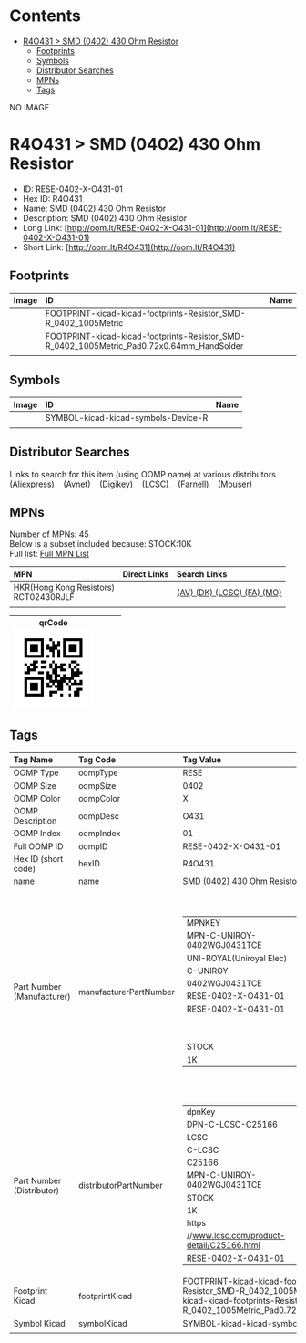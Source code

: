 



Contents
========

* [R4O431 > SMD (0402) 430 Ohm Resistor](#r4o431--smd-0402-430-ohm-resistor)
	* [Footprints](#footprints)
	* [Symbols](#symbols)
	* [Distributor Searches](#distributor-searches)
	* [MPNs](#mpns)
	* [Tags](#tags)
  
NO IMAGE  
# R4O431 > SMD (0402) 430 Ohm Resistor

- ID: RESE-0402-X-O431-01
- Hex ID: R4O431
- Name: SMD (0402) 430 Ohm Resistor
- Description: SMD (0402) 430 Ohm Resistor
- Long Link: [http://oom.lt/RESE-0402-X-O431-01](http://oom.lt/RESE-0402-X-O431-01)
- Short Link: [http://oom.lt/R4O431](http://oom.lt/R4O431)

## Footprints
  

|Image|ID|Name|
| :--- | :--- | :--- |
||FOOTPRINT-kicad-kicad-footprints-Resistor_SMD-R_0402_1005Metric||
||FOOTPRINT-kicad-kicad-footprints-Resistor_SMD-R_0402_1005Metric_Pad0.72x0.64mm_HandSolder||
||||

## Symbols
  

|Image|ID|Name|
| :--- | :--- | :--- |
|![]()|SYMBOL-kicad-kicad-symbols-Device-R||
||||

## Distributor Searches
  
Links to search for this item (using OOMP name) at various distributors  
[(Aliexpress) ](https://www.aliexpress.com/wholesale?SearchText=1117SMD+0402+430+Ohm+Resistor)&nbsp;&nbsp;&nbsp;[(Avnet) ](https://www.avnet.com/shop/us/search/SMD+0402+430+Ohm+Resistor)&nbsp;&nbsp;&nbsp;[(Digikey) ](https://www.digikey.co.uk/en/products/result?s=SMD+0402+430+Ohm+Resistor)&nbsp;&nbsp;&nbsp;[(LCSC) ](https://www.lcsc.com/search?q=SMD+0402+430+Ohm+Resistor)&nbsp;&nbsp;&nbsp;[(Farnell) ](https://uk.farnell.com/search?st=SMD+0402+430+Ohm+Resistor)&nbsp;&nbsp;&nbsp;[(Mouser) ](https://www.mouser.com/c/?q=SMD+0402+430+Ohm+Resistor)&nbsp;&nbsp;&nbsp;
## MPNs
  
Number of MPNs: 45<br>Below is a subset included because: STOCK:10K <br>Full list: [Full MPN List](MPNLIST.md)  

|MPN|Direct Links|Search Links|
| :--- | :--- | :--- |
|HKR(Hong Kong Resistors)<br>RCT02430RJLF||[(AV) ](https://www.avnet.com/shop/us/search/RCT02430RJLF)[(DK) ](https://www.digikey.co.uk/products/en?keywords=RCT02430RJLF)[(LCSC) ](https://www.lcsc.com/search?q=RCT02430RJLF)[(FA) ](https://uk.farnell.com/search?st=RCT02430RJLF)[(MO) ](https://www.mouser.com/c/?q=RCT02430RJLF)|
||||
  

|qrCode<br>[![](https://raw.githubusercontent.com/oomlout/oomlout_OOMP_parts_V2/main/RESE/0402/X/O431/01/qrCode_140.png)](https://github.com/oomlout/oomlout_OOMP_parts_V2/tree/main/RESE/0402/X/O431/01/qrCode.png)||||
| :---: | :---: | :---: | :---: |

## Tags
  

|Tag Name|Tag Code|Tag Value|
| :--- | :--- | :--- |
|OOMP Type|oompType|RESE|
|OOMP Size|oompSize|0402|
|OOMP Color|oompColor|X|
|OOMP Description|oompDesc|O431|
|OOMP Index|oompIndex|01|
|Full OOMP ID|oompID|RESE-0402-X-O431-01|
|Hex ID (short code)|hexID|R4O431|
|name|name|SMD (0402) 430 Ohm Resistor|
|Part Number (Manufacturer)|manufacturerPartNumber|<table><tr><td>MPNKEY</td></tr><tr><td> MPN-C-UNIROY-0402WGJ0431TCE</td><td> MANUFACTURER</td></tr><tr><td> UNI-ROYAL(Uniroyal Elec)</td><td> MANUCODE</td></tr><tr><td> C-UNIROY</td><td> MPN</td></tr><tr><td> 0402WGJ0431TCE</td><td> OOMPIDPARTIAL</td></tr><tr><td> RESE-0402-X-O431-01</td><td> OOMPID</td></tr><tr><td> RESE-0402-X-O431-01</td><td> LINK</td></tr><tr><td> </td><td> DESCRIPTION</td></tr><tr><td> </td><td> TAGS</td></tr><tr><td> STOCK</td></tr><tr><td>1K</td></tr></table></td><td> <table><tr><td>MPNKEY</td></tr><tr><td> MPN-C-UNIROY-0402WGF4300TCE</td><td> MANUFACTURER</td></tr><tr><td> UNI-ROYAL(Uniroyal Elec)</td><td> MANUCODE</td></tr><tr><td> C-UNIROY</td><td> MPN</td></tr><tr><td> 0402WGF4300TCE</td><td> OOMPIDPARTIAL</td></tr><tr><td> RESE-0402-X-O431-01</td><td> OOMPID</td></tr><tr><td> RESE-0402-X-O431-01</td><td> LINK</td></tr><tr><td> </td><td> DESCRIPTION</td></tr><tr><td> </td><td> TAGS</td></tr><tr><td> STOCK</td></tr><tr><td>1K</td></tr></table></td><td> <table><tr><td>MPNKEY</td></tr><tr><td> MPN-C-LIZELE-CR0402FF4300G</td><td> MANUFACTURER</td></tr><tr><td> LIZ Elec</td><td> MANUCODE</td></tr><tr><td> C-LIZELE</td><td> MPN</td></tr><tr><td> CR0402FF4300G</td><td> OOMPIDPARTIAL</td></tr><tr><td> RESE-0402-X-O431-01</td><td> OOMPID</td></tr><tr><td> RESE-0402-X-O431-01</td><td> LINK</td></tr><tr><td> </td><td> DESCRIPTION</td></tr><tr><td> </td><td> TAGS</td></tr><tr><td> STOCK</td></tr><tr><td>1K</td></tr></table></td><td> <table><tr><td>MPNKEY</td></tr><tr><td> MPN-C-LIZELE-CR0402JF0431G</td><td> MANUFACTURER</td></tr><tr><td> LIZ Elec</td><td> MANUCODE</td></tr><tr><td> C-LIZELE</td><td> MPN</td></tr><tr><td> CR0402JF0431G</td><td> OOMPIDPARTIAL</td></tr><tr><td> RESE-0402-X-O431-01</td><td> OOMPID</td></tr><tr><td> RESE-0402-X-O431-01</td><td> LINK</td></tr><tr><td> </td><td> DESCRIPTION</td></tr><tr><td> </td><td> TAGS</td></tr><tr><td> STOCK</td></tr><tr><td>1K</td></tr></table></td><td> <table><tr><td>MPNKEY</td></tr><tr><td> MPN-C-RALEC-RTT024300FTH</td><td> MANUFACTURER</td></tr><tr><td> RALEC</td><td> MANUCODE</td></tr><tr><td> C-RALEC</td><td> MPN</td></tr><tr><td> RTT024300FTH</td><td> OOMPIDPARTIAL</td></tr><tr><td> RESE-0402-X-O431-01</td><td> OOMPID</td></tr><tr><td> RESE-0402-X-O431-01</td><td> LINK</td></tr><tr><td> </td><td> DESCRIPTION</td></tr><tr><td> </td><td> TAGS</td></tr><tr><td> </td></tr></table></td><td> <table><tr><td>MPNKEY</td></tr><tr><td> MPN-C-RALEC-RTT02431JTH</td><td> MANUFACTURER</td></tr><tr><td> RALEC</td><td> MANUCODE</td></tr><tr><td> C-RALEC</td><td> MPN</td></tr><tr><td> RTT02431JTH</td><td> OOMPIDPARTIAL</td></tr><tr><td> RESE-0402-X-O431-01</td><td> OOMPID</td></tr><tr><td> RESE-0402-X-O431-01</td><td> LINK</td></tr><tr><td> </td><td> DESCRIPTION</td></tr><tr><td> </td><td> TAGS</td></tr><tr><td> </td></tr></table></td><td> <table><tr><td>MPNKEY</td></tr><tr><td> MPN-C-KOASPE-RK73B1ETTP431J</td><td> MANUFACTURER</td></tr><tr><td> KOA Speer Elec</td><td> MANUCODE</td></tr><tr><td> C-KOASPE</td><td> MPN</td></tr><tr><td> RK73B1ETTP431J</td><td> OOMPIDPARTIAL</td></tr><tr><td> RESE-0402-X-O431-01</td><td> OOMPID</td></tr><tr><td> RESE-0402-X-O431-01</td><td> LINK</td></tr><tr><td> </td><td> DESCRIPTION</td></tr><tr><td> </td><td> TAGS</td></tr><tr><td> </td></tr></table></td><td> <table><tr><td>MPNKEY</td></tr><tr><td> MPN-C-YAGEO-RC0402JR-07430RL</td><td> MANUFACTURER</td></tr><tr><td> YAGEO</td><td> MANUCODE</td></tr><tr><td> C-YAGEO</td><td> MPN</td></tr><tr><td> RC0402JR-07430RL</td><td> OOMPIDPARTIAL</td></tr><tr><td> RESE-0402-X-O431-01</td><td> OOMPID</td></tr><tr><td> RESE-0402-X-O431-01</td><td> LINK</td></tr><tr><td> </td><td> DESCRIPTION</td></tr><tr><td> </td><td> TAGS</td></tr><tr><td> </td></tr></table></td><td> <table><tr><td>MPNKEY</td></tr><tr><td> MPN-C-KOASPE-RK73H1ETTP4300F</td><td> MANUFACTURER</td></tr><tr><td> KOA Speer Elec</td><td> MANUCODE</td></tr><tr><td> C-KOASPE</td><td> MPN</td></tr><tr><td> RK73H1ETTP4300F</td><td> OOMPIDPARTIAL</td></tr><tr><td> RESE-0402-X-O431-01</td><td> OOMPID</td></tr><tr><td> RESE-0402-X-O431-01</td><td> LINK</td></tr><tr><td> </td><td> DESCRIPTION</td></tr><tr><td> </td><td> TAGS</td></tr><tr><td> </td></tr></table></td><td> <table><tr><td>MPNKEY</td></tr><tr><td> MPN-C-YAGEO-RC0402FR-07430RL</td><td> MANUFACTURER</td></tr><tr><td> YAGEO</td><td> MANUCODE</td></tr><tr><td> C-YAGEO</td><td> MPN</td></tr><tr><td> RC0402FR-07430RL</td><td> OOMPIDPARTIAL</td></tr><tr><td> RESE-0402-X-O431-01</td><td> OOMPID</td></tr><tr><td> RESE-0402-X-O431-01</td><td> LINK</td></tr><tr><td> </td><td> DESCRIPTION</td></tr><tr><td> </td><td> TAGS</td></tr><tr><td> </td></tr></table></td><td> <table><tr><td>MPNKEY</td></tr><tr><td> MPN-C-WALSIN-WR04X4300FTL</td><td> MANUFACTURER</td></tr><tr><td> Walsin Tech Corp</td><td> MANUCODE</td></tr><tr><td> C-WALSIN</td><td> MPN</td></tr><tr><td> WR04X4300FTL</td><td> OOMPIDPARTIAL</td></tr><tr><td> RESE-0402-X-O431-01</td><td> OOMPID</td></tr><tr><td> RESE-0402-X-O431-01</td><td> LINK</td></tr><tr><td> </td><td> DESCRIPTION</td></tr><tr><td> </td><td> TAGS</td></tr><tr><td> </td></tr></table></td><td> <table><tr><td>MPNKEY</td></tr><tr><td> MPN-C-WALSIN-WR04X431JTL</td><td> MANUFACTURER</td></tr><tr><td> Walsin Tech Corp</td><td> MANUCODE</td></tr><tr><td> C-WALSIN</td><td> MPN</td></tr><tr><td> WR04X431JTL</td><td> OOMPIDPARTIAL</td></tr><tr><td> RESE-0402-X-O431-01</td><td> OOMPID</td></tr><tr><td> RESE-0402-X-O431-01</td><td> LINK</td></tr><tr><td> </td><td> DESCRIPTION</td></tr><tr><td> </td><td> TAGS</td></tr><tr><td> STOCK</td></tr><tr><td>1K</td></tr></table></td><td> <table><tr><td>MPNKEY</td></tr><tr><td> MPN-C-HKRHON-RCT02430RJLF</td><td> MANUFACTURER</td></tr><tr><td> HKR(Hong Kong Resistors)</td><td> MANUCODE</td></tr><tr><td> C-HKRHON</td><td> MPN</td></tr><tr><td> RCT02430RJLF</td><td> OOMPIDPARTIAL</td></tr><tr><td> RESE-0402-X-O431-01</td><td> OOMPID</td></tr><tr><td> RESE-0402-X-O431-01</td><td> LINK</td></tr><tr><td> </td><td> DESCRIPTION</td></tr><tr><td> </td><td> TAGS</td></tr><tr><td> STOCK</td></tr><tr><td>10K</td></tr></table></td><td> <table><tr><td>MPNKEY</td></tr><tr><td> MPN-C-KOASPE-RN73H1ETTP4300B25</td><td> MANUFACTURER</td></tr><tr><td> KOA Speer Elec</td><td> MANUCODE</td></tr><tr><td> C-KOASPE</td><td> MPN</td></tr><tr><td> RN73H1ETTP4300B25</td><td> OOMPIDPARTIAL</td></tr><tr><td> RESE-0402-X-O431-01</td><td> OOMPID</td></tr><tr><td> RESE-0402-X-O431-01</td><td> LINK</td></tr><tr><td> </td><td> DESCRIPTION</td></tr><tr><td> </td><td> TAGS</td></tr><tr><td> </td></tr></table></td><td> <table><tr><td>MPNKEY</td></tr><tr><td> MPN-C-KOASPE-RN731ETTP4300B25</td><td> MANUFACTURER</td></tr><tr><td> KOA Speer Elec</td><td> MANUCODE</td></tr><tr><td> C-KOASPE</td><td> MPN</td></tr><tr><td> RN731ETTP4300B25</td><td> OOMPIDPARTIAL</td></tr><tr><td> RESE-0402-X-O431-01</td><td> OOMPID</td></tr><tr><td> RESE-0402-X-O431-01</td><td> LINK</td></tr><tr><td> </td><td> DESCRIPTION</td></tr><tr><td> </td><td> TAGS</td></tr><tr><td> STOCK</td></tr><tr><td>1K</td></tr></table></td><td> <table><tr><td>MPNKEY</td></tr><tr><td> MPN-C-YAGEO-AC0402FR-07430RL</td><td> MANUFACTURER</td></tr><tr><td> YAGEO</td><td> MANUCODE</td></tr><tr><td> C-YAGEO</td><td> MPN</td></tr><tr><td> AC0402FR-07430RL</td><td> OOMPIDPARTIAL</td></tr><tr><td> RESE-0402-X-O431-01</td><td> OOMPID</td></tr><tr><td> RESE-0402-X-O431-01</td><td> LINK</td></tr><tr><td> </td><td> DESCRIPTION</td></tr><tr><td> </td><td> TAGS</td></tr><tr><td> STOCK</td></tr><tr><td>1K</td></tr></table></td><td> <table><tr><td>MPNKEY</td></tr><tr><td> MPN-C-YAGEO-AC0402JR-07430RL</td><td> MANUFACTURER</td></tr><tr><td> YAGEO</td><td> MANUCODE</td></tr><tr><td> C-YAGEO</td><td> MPN</td></tr><tr><td> AC0402JR-07430RL</td><td> OOMPIDPARTIAL</td></tr><tr><td> RESE-0402-X-O431-01</td><td> OOMPID</td></tr><tr><td> RESE-0402-X-O431-01</td><td> LINK</td></tr><tr><td> </td><td> DESCRIPTION</td></tr><tr><td> </td><td> TAGS</td></tr><tr><td> STOCK</td></tr><tr><td>1K</td></tr></table></td><td> <table><tr><td>MPNKEY</td></tr><tr><td> MPN-C-TYOHM-RMC04024305%N</td><td> MANUFACTURER</td></tr><tr><td> TyoHM</td><td> MANUCODE</td></tr><tr><td> C-TYOHM</td><td> MPN</td></tr><tr><td> RMC04024305%N</td><td> OOMPIDPARTIAL</td></tr><tr><td> RESE-0402-X-O431-01</td><td> OOMPID</td></tr><tr><td> RESE-0402-X-O431-01</td><td> LINK</td></tr><tr><td> </td><td> DESCRIPTION</td></tr><tr><td> </td><td> TAGS</td></tr><tr><td> </td></tr></table></td><td> <table><tr><td>MPNKEY</td></tr><tr><td> MPN-C-VIKING-ARG02FTC4300</td><td> MANUFACTURER</td></tr><tr><td> Viking Tech</td><td> MANUCODE</td></tr><tr><td> C-VIKING</td><td> MPN</td></tr><tr><td> ARG02FTC4300</td><td> OOMPIDPARTIAL</td></tr><tr><td> RESE-0402-X-O431-01</td><td> OOMPID</td></tr><tr><td> RESE-0402-X-O431-01</td><td> LINK</td></tr><tr><td> </td><td> DESCRIPTION</td></tr><tr><td> </td><td> TAGS</td></tr><tr><td> STOCK</td></tr><tr><td>1K</td></tr></table></td><td> <table><tr><td>MPNKEY</td></tr><tr><td> MPN-C-VIKING-AR02BTC4300</td><td> MANUFACTURER</td></tr><tr><td> Viking Tech</td><td> MANUCODE</td></tr><tr><td> C-VIKING</td><td> MPN</td></tr><tr><td> AR02BTC4300</td><td> OOMPIDPARTIAL</td></tr><tr><td> RESE-0402-X-O431-01</td><td> OOMPID</td></tr><tr><td> RESE-0402-X-O431-01</td><td> LINK</td></tr><tr><td> </td><td> DESCRIPTION</td></tr><tr><td> </td><td> TAGS</td></tr><tr><td> </td></tr></table></td><td> <table><tr><td>MPNKEY</td></tr><tr><td> MPN-C-FHGUAN-RC-02W4300FT</td><td> MANUFACTURER</td></tr><tr><td> FH (Guangdong Fenghua Advanced Tech)</td><td> MANUCODE</td></tr><tr><td> C-FHGUAN</td><td> MPN</td></tr><tr><td> RC-02W4300FT</td><td> OOMPIDPARTIAL</td></tr><tr><td> RESE-0402-X-O431-01</td><td> OOMPID</td></tr><tr><td> RESE-0402-X-O431-01</td><td> LINK</td></tr><tr><td> </td><td> DESCRIPTION</td></tr><tr><td> </td><td> TAGS</td></tr><tr><td> STOCK</td></tr><tr><td>1K</td></tr></table></td><td> <table><tr><td>MPNKEY</td></tr><tr><td> MPN-C-FHGUAN-RC-02W431JT</td><td> MANUFACTURER</td></tr><tr><td> FH (Guangdong Fenghua Advanced Tech)</td><td> MANUCODE</td></tr><tr><td> C-FHGUAN</td><td> MPN</td></tr><tr><td> RC-02W431JT</td><td> OOMPIDPARTIAL</td></tr><tr><td> RESE-0402-X-O431-01</td><td> OOMPID</td></tr><tr><td> RESE-0402-X-O431-01</td><td> LINK</td></tr><tr><td> </td><td> DESCRIPTION</td></tr><tr><td> </td><td> TAGS</td></tr><tr><td> </td></tr></table></td><td> <table><tr><td>MPNKEY</td></tr><tr><td> MPN-C-KAMAYA-RMC10-431JTH</td><td> MANUFACTURER</td></tr><tr><td> KAMAYA</td><td> MANUCODE</td></tr><tr><td> C-KAMAYA</td><td> MPN</td></tr><tr><td> RMC10-431JTH</td><td> OOMPIDPARTIAL</td></tr><tr><td> RESE-0402-X-O431-01</td><td> OOMPID</td></tr><tr><td> RESE-0402-X-O431-01</td><td> LINK</td></tr><tr><td> </td><td> DESCRIPTION</td></tr><tr><td> </td><td> TAGS</td></tr><tr><td> STOCK</td></tr><tr><td>1K</td></tr></table></td><td> <table><tr><td>MPNKEY</td></tr><tr><td> MPN-C-FHGUAN-RC-02W431FT</td><td> MANUFACTURER</td></tr><tr><td> FH (Guangdong Fenghua Advanced Tech)</td><td> MANUCODE</td></tr><tr><td> C-FHGUAN</td><td> MPN</td></tr><tr><td> RC-02W431FT</td><td> OOMPIDPARTIAL</td></tr><tr><td> RESE-0402-X-O431-01</td><td> OOMPID</td></tr><tr><td> RESE-0402-X-O431-01</td><td> LINK</td></tr><tr><td> </td><td> DESCRIPTION</td></tr><tr><td> </td><td> TAGS</td></tr><tr><td> </td></tr></table></td><td> <table><tr><td>MPNKEY</td></tr><tr><td> MPN-C-RESIST-AECR0402F430RK9</td><td> MANUFACTURER</td></tr><tr><td> Resistor.Today</td><td> MANUCODE</td></tr><tr><td> C-RESIST</td><td> MPN</td></tr><tr><td> AECR0402F430RK9</td><td> OOMPIDPARTIAL</td></tr><tr><td> RESE-0402-X-O431-01</td><td> OOMPID</td></tr><tr><td> RESE-0402-X-O431-01</td><td> LINK</td></tr><tr><td> </td><td> DESCRIPTION</td></tr><tr><td> </td><td> TAGS</td></tr><tr><td> STOCK</td></tr><tr><td>1K</td></tr></table></td><td> <table><tr><td>MPNKEY</td></tr><tr><td> MPN-C-RESIST-HPCR0402F430RK9</td><td> MANUFACTURER</td></tr><tr><td> Resistor.Today</td><td> MANUCODE</td></tr><tr><td> C-RESIST</td><td> MPN</td></tr><tr><td> HPCR0402F430RK9</td><td> OOMPIDPARTIAL</td></tr><tr><td> RESE-0402-X-O431-01</td><td> OOMPID</td></tr><tr><td> RESE-0402-X-O431-01</td><td> LINK</td></tr><tr><td> </td><td> DESCRIPTION</td></tr><tr><td> </td><td> TAGS</td></tr><tr><td> STOCK</td></tr><tr><td>1K</td></tr></table></td><td> <table><tr><td>MPNKEY</td></tr><tr><td> MPN-C-PANASO-ERJ2GEJ431X</td><td> MANUFACTURER</td></tr><tr><td> PANASONIC</td><td> MANUCODE</td></tr><tr><td> C-PANASO</td><td> MPN</td></tr><tr><td> ERJ2GEJ431X</td><td> OOMPIDPARTIAL</td></tr><tr><td> RESE-0402-X-O431-01</td><td> OOMPID</td></tr><tr><td> RESE-0402-X-O431-01</td><td> LINK</td></tr><tr><td> </td><td> DESCRIPTION</td></tr><tr><td> </td><td> TAGS</td></tr><tr><td> STOCK</td></tr><tr><td>1K</td></tr></table></td><td> <table><tr><td>MPNKEY</td></tr><tr><td> MPN-C-PANASO-ERJ2RKF4300X</td><td> MANUFACTURER</td></tr><tr><td> PANASONIC</td><td> MANUCODE</td></tr><tr><td> C-PANASO</td><td> MPN</td></tr><tr><td> ERJ2RKF4300X</td><td> OOMPIDPARTIAL</td></tr><tr><td> RESE-0402-X-O431-01</td><td> OOMPID</td></tr><tr><td> RESE-0402-X-O431-01</td><td> LINK</td></tr><tr><td> </td><td> DESCRIPTION</td></tr><tr><td> </td><td> TAGS</td></tr><tr><td> </td></tr></table></td><td> <table><tr><td>MPNKEY</td></tr><tr><td> MPN-C-PANASO-ERA2AEB431X</td><td> MANUFACTURER</td></tr><tr><td> PANASONIC</td><td> MANUCODE</td></tr><tr><td> C-PANASO</td><td> MPN</td></tr><tr><td> ERA2AEB431X</td><td> OOMPIDPARTIAL</td></tr><tr><td> RESE-0402-X-O431-01</td><td> OOMPID</td></tr><tr><td> RESE-0402-X-O431-01</td><td> LINK</td></tr><tr><td> </td><td> DESCRIPTION</td></tr><tr><td> </td><td> TAGS</td></tr><tr><td> STOCK</td></tr><tr><td>1K</td></tr></table></td><td> <table><tr><td>MPNKEY</td></tr><tr><td> MPN-C-VISHAY-CRCW0402430RFKED</td><td> MANUFACTURER</td></tr><tr><td> Vishay Intertech</td><td> MANUCODE</td></tr><tr><td> C-VISHAY</td><td> MPN</td></tr><tr><td> CRCW0402430RFKED</td><td> OOMPIDPARTIAL</td></tr><tr><td> RESE-0402-X-O431-01</td><td> OOMPID</td></tr><tr><td> RESE-0402-X-O431-01</td><td> LINK</td></tr><tr><td> </td><td> DESCRIPTION</td></tr><tr><td> </td><td> TAGS</td></tr><tr><td> </td></tr></table></td><td> <table><tr><td>MPNKEY</td></tr><tr><td> MPN-C-VISHAY-CRCW0402430RJNED</td><td> MANUFACTURER</td></tr><tr><td> Vishay Intertech</td><td> MANUCODE</td></tr><tr><td> C-VISHAY</td><td> MPN</td></tr><tr><td> CRCW0402430RJNED</td><td> OOMPIDPARTIAL</td></tr><tr><td> RESE-0402-X-O431-01</td><td> OOMPID</td></tr><tr><td> RESE-0402-X-O431-01</td><td> LINK</td></tr><tr><td> </td><td> DESCRIPTION</td></tr><tr><td> </td><td> TAGS</td></tr><tr><td> </td></tr></table></td><td> <table><tr><td>MPNKEY</td></tr><tr><td> MPN-C-PANASO-ERJPA2J431X</td><td> MANUFACTURER</td></tr><tr><td> PANASONIC</td><td> MANUCODE</td></tr><tr><td> C-PANASO</td><td> MPN</td></tr><tr><td> ERJPA2J431X</td><td> OOMPIDPARTIAL</td></tr><tr><td> RESE-0402-X-O431-01</td><td> OOMPID</td></tr><tr><td> RESE-0402-X-O431-01</td><td> LINK</td></tr><tr><td> </td><td> DESCRIPTION</td></tr><tr><td> </td><td> TAGS</td></tr><tr><td> </td></tr></table></td><td> <table><tr><td>MPNKEY</td></tr><tr><td> MPN-C-PANASO-ERJPA2F4300X</td><td> MANUFACTURER</td></tr><tr><td> PANASONIC</td><td> MANUCODE</td></tr><tr><td> C-PANASO</td><td> MPN</td></tr><tr><td> ERJPA2F4300X</td><td> OOMPIDPARTIAL</td></tr><tr><td> RESE-0402-X-O431-01</td><td> OOMPID</td></tr><tr><td> RESE-0402-X-O431-01</td><td> LINK</td></tr><tr><td> </td><td> DESCRIPTION</td></tr><tr><td> </td><td> TAGS</td></tr><tr><td> </td></tr></table></td><td> <table><tr><td>MPNKEY</td></tr><tr><td> MPN-C-PANASO-ERJU2RD4300X</td><td> MANUFACTURER</td></tr><tr><td> PANASONIC</td><td> MANUCODE</td></tr><tr><td> C-PANASO</td><td> MPN</td></tr><tr><td> ERJU2RD4300X</td><td> OOMPIDPARTIAL</td></tr><tr><td> RESE-0402-X-O431-01</td><td> OOMPID</td></tr><tr><td> RESE-0402-X-O431-01</td><td> LINK</td></tr><tr><td> </td><td> DESCRIPTION</td></tr><tr><td> </td><td> TAGS</td></tr><tr><td> </td></tr></table></td><td> <table><tr><td>MPNKEY</td></tr><tr><td> MPN-C-PANASO-ERA-2ARB4300X</td><td> MANUFACTURER</td></tr><tr><td> PANASONIC</td><td> MANUCODE</td></tr><tr><td> C-PANASO</td><td> MPN</td></tr><tr><td> ERA-2ARB4300X</td><td> OOMPIDPARTIAL</td></tr><tr><td> RESE-0402-X-O431-01</td><td> OOMPID</td></tr><tr><td> RESE-0402-X-O431-01</td><td> LINK</td></tr><tr><td> </td><td> DESCRIPTION</td></tr><tr><td> </td><td> TAGS</td></tr><tr><td> </td></tr></table></td><td> <table><tr><td>MPNKEY</td></tr><tr><td> MPN-C-VISHAY-TNPW0402430RBETD</td><td> MANUFACTURER</td></tr><tr><td> Vishay Intertech</td><td> MANUCODE</td></tr><tr><td> C-VISHAY</td><td> MPN</td></tr><tr><td> TNPW0402430RBETD</td><td> OOMPIDPARTIAL</td></tr><tr><td> RESE-0402-X-O431-01</td><td> OOMPID</td></tr><tr><td> RESE-0402-X-O431-01</td><td> LINK</td></tr><tr><td> </td><td> DESCRIPTION</td></tr><tr><td> </td><td> TAGS</td></tr><tr><td> </td></tr></table></td><td> <table><tr><td>MPNKEY</td></tr><tr><td> MPN-C-VISHAY-TNPW0402430RBYEP</td><td> MANUFACTURER</td></tr><tr><td> Vishay Intertech</td><td> MANUCODE</td></tr><tr><td> C-VISHAY</td><td> MPN</td></tr><tr><td> TNPW0402430RBYEP</td><td> OOMPIDPARTIAL</td></tr><tr><td> RESE-0402-X-O431-01</td><td> OOMPID</td></tr><tr><td> RESE-0402-X-O431-01</td><td> LINK</td></tr><tr><td> </td><td> DESCRIPTION</td></tr><tr><td> </td><td> TAGS</td></tr><tr><td> </td></tr></table></td><td> <table><tr><td>MPNKEY</td></tr><tr><td> MPN-C-SUSUMU-RG1005N-431-B-T5</td><td> MANUFACTURER</td></tr><tr><td> SUSUMU</td><td> MANUCODE</td></tr><tr><td> C-SUSUMU</td><td> MPN</td></tr><tr><td> RG1005N-431-B-T5</td><td> OOMPIDPARTIAL</td></tr><tr><td> RESE-0402-X-O431-01</td><td> OOMPID</td></tr><tr><td> RESE-0402-X-O431-01</td><td> LINK</td></tr><tr><td> </td><td> DESCRIPTION</td></tr><tr><td> </td><td> TAGS</td></tr><tr><td> </td></tr></table></td><td> <table><tr><td>MPNKEY</td></tr><tr><td> MPN-C-SUSUMU-RR0510P-431-D</td><td> MANUFACTURER</td></tr><tr><td> SUSUMU</td><td> MANUCODE</td></tr><tr><td> C-SUSUMU</td><td> MPN</td></tr><tr><td> RR0510P-431-D</td><td> OOMPIDPARTIAL</td></tr><tr><td> RESE-0402-X-O431-01</td><td> OOMPID</td></tr><tr><td> RESE-0402-X-O431-01</td><td> LINK</td></tr><tr><td> </td><td> DESCRIPTION</td></tr><tr><td> </td><td> TAGS</td></tr><tr><td> </td></tr></table></td><td> <table><tr><td>MPNKEY</td></tr><tr><td> MPN-C-PANASO-ERA-2AED431X</td><td> MANUFACTURER</td></tr><tr><td> PANASONIC</td><td> MANUCODE</td></tr><tr><td> C-PANASO</td><td> MPN</td></tr><tr><td> ERA-2AED431X</td><td> OOMPIDPARTIAL</td></tr><tr><td> RESE-0402-X-O431-01</td><td> OOMPID</td></tr><tr><td> RESE-0402-X-O431-01</td><td> LINK</td></tr><tr><td> </td><td> DESCRIPTION</td></tr><tr><td> </td><td> TAGS</td></tr><tr><td> </td></tr></table></td><td> <table><tr><td>MPNKEY</td></tr><tr><td> MPN-C-VISHAY-TNPW0402430RBEED</td><td> MANUFACTURER</td></tr><tr><td> Vishay Intertech</td><td> MANUCODE</td></tr><tr><td> C-VISHAY</td><td> MPN</td></tr><tr><td> TNPW0402430RBEED</td><td> OOMPIDPARTIAL</td></tr><tr><td> RESE-0402-X-O431-01</td><td> OOMPID</td></tr><tr><td> RESE-0402-X-O431-01</td><td> LINK</td></tr><tr><td> </td><td> DESCRIPTION</td></tr><tr><td> </td><td> TAGS</td></tr><tr><td> </td></tr></table></td><td> <table><tr><td>MPNKEY</td></tr><tr><td> MPN-C-PANASO-ERA-2ARB431X</td><td> MANUFACTURER</td></tr><tr><td> PANASONIC</td><td> MANUCODE</td></tr><tr><td> C-PANASO</td><td> MPN</td></tr><tr><td> ERA-2ARB431X</td><td> OOMPIDPARTIAL</td></tr><tr><td> RESE-0402-X-O431-01</td><td> OOMPID</td></tr><tr><td> RESE-0402-X-O431-01</td><td> LINK</td></tr><tr><td> </td><td> DESCRIPTION</td></tr><tr><td> </td><td> TAGS</td></tr><tr><td> </td></tr></table></td><td> <table><tr><td>MPNKEY</td></tr><tr><td> MPN-C-YAGEO-AA0402JR-07430RL</td><td> MANUFACTURER</td></tr><tr><td> YAGEO</td><td> MANUCODE</td></tr><tr><td> C-YAGEO</td><td> MPN</td></tr><tr><td> AA0402JR-07430RL</td><td> OOMPIDPARTIAL</td></tr><tr><td> RESE-0402-X-O431-01</td><td> OOMPID</td></tr><tr><td> RESE-0402-X-O431-01</td><td> LINK</td></tr><tr><td> </td><td> DESCRIPTION</td></tr><tr><td> </td><td> TAGS</td></tr><tr><td> </td></tr></table></td><td> <table><tr><td>MPNKEY</td></tr><tr><td> MPN-C-YAGEO-AF0402JR-07430RL</td><td> MANUFACTURER</td></tr><tr><td> YAGEO</td><td> MANUCODE</td></tr><tr><td> C-YAGEO</td><td> MPN</td></tr><tr><td> AF0402JR-07430RL</td><td> OOMPIDPARTIAL</td></tr><tr><td> RESE-0402-X-O431-01</td><td> OOMPID</td></tr><tr><td> RESE-0402-X-O431-01</td><td> LINK</td></tr><tr><td> </td><td> DESCRIPTION</td></tr><tr><td> </td><td> TAGS</td></tr><tr><td> </td></tr></table></td><td> <table><tr><td>MPNKEY</td></tr><tr><td> MPN-C-YAGEO-RT0402FRD07430RL</td><td> MANUFACTURER</td></tr><tr><td> YAGEO</td><td> MANUCODE</td></tr><tr><td> C-YAGEO</td><td> MPN</td></tr><tr><td> RT0402FRD07430RL</td><td> OOMPIDPARTIAL</td></tr><tr><td> RESE-0402-X-O431-01</td><td> OOMPID</td></tr><tr><td> RESE-0402-X-O431-01</td><td> LINK</td></tr><tr><td> </td><td> DESCRIPTION</td></tr><tr><td> </td><td> TAGS</td></tr><tr><td> </td></tr></table>|
|Part Number (Distributor)|distributorPartNumber|<table><tr><td>dpnKey</td></tr><tr><td> DPN-C-LCSC-C25166</td><td> DISTRIBUTOR</td></tr><tr><td> LCSC</td><td> DISTRCODE</td></tr><tr><td> C-LCSC</td><td> DPN</td></tr><tr><td> C25166</td><td> MPN</td></tr><tr><td> MPN-C-UNIROY-0402WGJ0431TCE</td><td> TAGS</td></tr><tr><td> STOCK</td></tr><tr><td>1K</td><td> LINK</td></tr><tr><td> https</td></tr><tr><td>//www.lcsc.com/product-detail/C25166.html</td><td> OOMPID</td></tr><tr><td> RESE-0402-X-O431-01</td></tr></table></td><td> <table><tr><td>dpnKey</td></tr><tr><td> DPN-C-LCSC-C36356</td><td> DISTRIBUTOR</td></tr><tr><td> LCSC</td><td> DISTRCODE</td></tr><tr><td> C-LCSC</td><td> DPN</td></tr><tr><td> C36356</td><td> MPN</td></tr><tr><td> MPN-C-UNIROY-0402WGF4300TCE</td><td> TAGS</td></tr><tr><td> STOCK</td></tr><tr><td>1K</td><td> LINK</td></tr><tr><td> https</td></tr><tr><td>//www.lcsc.com/product-detail/C36356.html</td><td> OOMPID</td></tr><tr><td> RESE-0402-X-O431-01</td></tr></table></td><td> <table><tr><td>dpnKey</td></tr><tr><td> DPN-C-LCSC-C100426</td><td> DISTRIBUTOR</td></tr><tr><td> LCSC</td><td> DISTRCODE</td></tr><tr><td> C-LCSC</td><td> DPN</td></tr><tr><td> C100426</td><td> MPN</td></tr><tr><td> MPN-C-LIZELE-CR0402FF4300G</td><td> TAGS</td></tr><tr><td> STOCK</td></tr><tr><td>1K</td><td> LINK</td></tr><tr><td> https</td></tr><tr><td>//www.lcsc.com/product-detail/C100426.html</td><td> OOMPID</td></tr><tr><td> RESE-0402-X-O431-01</td></tr></table></td><td> <table><tr><td>dpnKey</td></tr><tr><td> DPN-C-LCSC-C100652</td><td> DISTRIBUTOR</td></tr><tr><td> LCSC</td><td> DISTRCODE</td></tr><tr><td> C-LCSC</td><td> DPN</td></tr><tr><td> C100652</td><td> MPN</td></tr><tr><td> MPN-C-LIZELE-CR0402JF0431G</td><td> TAGS</td></tr><tr><td> STOCK</td></tr><tr><td>1K</td><td> LINK</td></tr><tr><td> https</td></tr><tr><td>//www.lcsc.com/product-detail/C100652.html</td><td> OOMPID</td></tr><tr><td> RESE-0402-X-O431-01</td></tr></table></td><td> <table><tr><td>dpnKey</td></tr><tr><td> DPN-C-LCSC-C103036</td><td> DISTRIBUTOR</td></tr><tr><td> LCSC</td><td> DISTRCODE</td></tr><tr><td> C-LCSC</td><td> DPN</td></tr><tr><td> C103036</td><td> MPN</td></tr><tr><td> MPN-C-RALEC-RTT024300FTH</td><td> TAGS</td></tr><tr><td> </td><td> LINK</td></tr><tr><td> https</td></tr><tr><td>//www.lcsc.com/product-detail/C103036.html</td><td> OOMPID</td></tr><tr><td> RESE-0402-X-O431-01</td></tr></table></td><td> <table><tr><td>dpnKey</td></tr><tr><td> DPN-C-LCSC-C103040</td><td> DISTRIBUTOR</td></tr><tr><td> LCSC</td><td> DISTRCODE</td></tr><tr><td> C-LCSC</td><td> DPN</td></tr><tr><td> C103040</td><td> MPN</td></tr><tr><td> MPN-C-RALEC-RTT02431JTH</td><td> TAGS</td></tr><tr><td> </td><td> LINK</td></tr><tr><td> https</td></tr><tr><td>//www.lcsc.com/product-detail/C103040.html</td><td> OOMPID</td></tr><tr><td> RESE-0402-X-O431-01</td></tr></table></td><td> <table><tr><td>dpnKey</td></tr><tr><td> DPN-C-LCSC-C131585</td><td> DISTRIBUTOR</td></tr><tr><td> LCSC</td><td> DISTRCODE</td></tr><tr><td> C-LCSC</td><td> DPN</td></tr><tr><td> C131585</td><td> MPN</td></tr><tr><td> MPN-C-KOASPE-RK73B1ETTP431J</td><td> TAGS</td></tr><tr><td> </td><td> LINK</td></tr><tr><td> https</td></tr><tr><td>//www.lcsc.com/product-detail/C131585.html</td><td> OOMPID</td></tr><tr><td> RESE-0402-X-O431-01</td></tr></table></td><td> <table><tr><td>dpnKey</td></tr><tr><td> DPN-C-LCSC-C137868</td><td> DISTRIBUTOR</td></tr><tr><td> LCSC</td><td> DISTRCODE</td></tr><tr><td> C-LCSC</td><td> DPN</td></tr><tr><td> C137868</td><td> MPN</td></tr><tr><td> MPN-C-YAGEO-RC0402JR-07430RL</td><td> TAGS</td></tr><tr><td> </td><td> LINK</td></tr><tr><td> https</td></tr><tr><td>//www.lcsc.com/product-detail/C137868.html</td><td> OOMPID</td></tr><tr><td> RESE-0402-X-O431-01</td></tr></table></td><td> <table><tr><td>dpnKey</td></tr><tr><td> DPN-C-LCSC-C159979</td><td> DISTRIBUTOR</td></tr><tr><td> LCSC</td><td> DISTRCODE</td></tr><tr><td> C-LCSC</td><td> DPN</td></tr><tr><td> C159979</td><td> MPN</td></tr><tr><td> MPN-C-KOASPE-RK73H1ETTP4300F</td><td> TAGS</td></tr><tr><td> </td><td> LINK</td></tr><tr><td> https</td></tr><tr><td>//www.lcsc.com/product-detail/C159979.html</td><td> OOMPID</td></tr><tr><td> RESE-0402-X-O431-01</td></tr></table></td><td> <table><tr><td>dpnKey</td></tr><tr><td> DPN-C-LCSC-C163462</td><td> DISTRIBUTOR</td></tr><tr><td> LCSC</td><td> DISTRCODE</td></tr><tr><td> C-LCSC</td><td> DPN</td></tr><tr><td> C163462</td><td> MPN</td></tr><tr><td> MPN-C-YAGEO-RC0402FR-07430RL</td><td> TAGS</td></tr><tr><td> </td><td> LINK</td></tr><tr><td> https</td></tr><tr><td>//www.lcsc.com/product-detail/C163462.html</td><td> OOMPID</td></tr><tr><td> RESE-0402-X-O431-01</td></tr></table></td><td> <table><tr><td>dpnKey</td></tr><tr><td> DPN-C-LCSC-C172076</td><td> DISTRIBUTOR</td></tr><tr><td> LCSC</td><td> DISTRCODE</td></tr><tr><td> C-LCSC</td><td> DPN</td></tr><tr><td> C172076</td><td> MPN</td></tr><tr><td> MPN-C-WALSIN-WR04X4300FTL</td><td> TAGS</td></tr><tr><td> </td><td> LINK</td></tr><tr><td> https</td></tr><tr><td>//www.lcsc.com/product-detail/C172076.html</td><td> OOMPID</td></tr><tr><td> RESE-0402-X-O431-01</td></tr></table></td><td> <table><tr><td>dpnKey</td></tr><tr><td> DPN-C-LCSC-C172174</td><td> DISTRIBUTOR</td></tr><tr><td> LCSC</td><td> DISTRCODE</td></tr><tr><td> C-LCSC</td><td> DPN</td></tr><tr><td> C172174</td><td> MPN</td></tr><tr><td> MPN-C-WALSIN-WR04X431JTL</td><td> TAGS</td></tr><tr><td> STOCK</td></tr><tr><td>1K</td><td> LINK</td></tr><tr><td> https</td></tr><tr><td>//www.lcsc.com/product-detail/C172174.html</td><td> OOMPID</td></tr><tr><td> RESE-0402-X-O431-01</td></tr></table></td><td> <table><tr><td>dpnKey</td></tr><tr><td> DPN-C-LCSC-C174161</td><td> DISTRIBUTOR</td></tr><tr><td> LCSC</td><td> DISTRCODE</td></tr><tr><td> C-LCSC</td><td> DPN</td></tr><tr><td> C174161</td><td> MPN</td></tr><tr><td> MPN-C-HKRHON-RCT02430RJLF</td><td> TAGS</td></tr><tr><td> STOCK</td></tr><tr><td>10K</td><td> LINK</td></tr><tr><td> https</td></tr><tr><td>//www.lcsc.com/product-detail/C174161.html</td><td> OOMPID</td></tr><tr><td> RESE-0402-X-O431-01</td></tr></table></td><td> <table><tr><td>dpnKey</td></tr><tr><td> DPN-C-LCSC-C186128</td><td> DISTRIBUTOR</td></tr><tr><td> LCSC</td><td> DISTRCODE</td></tr><tr><td> C-LCSC</td><td> DPN</td></tr><tr><td> C186128</td><td> MPN</td></tr><tr><td> MPN-C-KOASPE-RN73H1ETTP4300B25</td><td> TAGS</td></tr><tr><td> </td><td> LINK</td></tr><tr><td> https</td></tr><tr><td>//www.lcsc.com/product-detail/C186128.html</td><td> OOMPID</td></tr><tr><td> RESE-0402-X-O431-01</td></tr></table></td><td> <table><tr><td>dpnKey</td></tr><tr><td> DPN-C-LCSC-C186317</td><td> DISTRIBUTOR</td></tr><tr><td> LCSC</td><td> DISTRCODE</td></tr><tr><td> C-LCSC</td><td> DPN</td></tr><tr><td> C186317</td><td> MPN</td></tr><tr><td> MPN-C-KOASPE-RN731ETTP4300B25</td><td> TAGS</td></tr><tr><td> STOCK</td></tr><tr><td>1K</td><td> LINK</td></tr><tr><td> https</td></tr><tr><td>//www.lcsc.com/product-detail/C186317.html</td><td> OOMPID</td></tr><tr><td> RESE-0402-X-O431-01</td></tr></table></td><td> <table><tr><td>dpnKey</td></tr><tr><td> DPN-C-LCSC-C227077</td><td> DISTRIBUTOR</td></tr><tr><td> LCSC</td><td> DISTRCODE</td></tr><tr><td> C-LCSC</td><td> DPN</td></tr><tr><td> C227077</td><td> MPN</td></tr><tr><td> MPN-C-YAGEO-AC0402FR-07430RL</td><td> TAGS</td></tr><tr><td> STOCK</td></tr><tr><td>1K</td><td> LINK</td></tr><tr><td> https</td></tr><tr><td>//www.lcsc.com/product-detail/C227077.html</td><td> OOMPID</td></tr><tr><td> RESE-0402-X-O431-01</td></tr></table></td><td> <table><tr><td>dpnKey</td></tr><tr><td> DPN-C-LCSC-C227377</td><td> DISTRIBUTOR</td></tr><tr><td> LCSC</td><td> DISTRCODE</td></tr><tr><td> C-LCSC</td><td> DPN</td></tr><tr><td> C227377</td><td> MPN</td></tr><tr><td> MPN-C-YAGEO-AC0402JR-07430RL</td><td> TAGS</td></tr><tr><td> STOCK</td></tr><tr><td>1K</td><td> LINK</td></tr><tr><td> https</td></tr><tr><td>//www.lcsc.com/product-detail/C227377.html</td><td> OOMPID</td></tr><tr><td> RESE-0402-X-O431-01</td></tr></table></td><td> <table><tr><td>dpnKey</td></tr><tr><td> DPN-C-LCSC-C269408</td><td> DISTRIBUTOR</td></tr><tr><td> LCSC</td><td> DISTRCODE</td></tr><tr><td> C-LCSC</td><td> DPN</td></tr><tr><td> C269408</td><td> MPN</td></tr><tr><td> MPN-C-TYOHM-RMC04024305%N</td><td> TAGS</td></tr><tr><td> </td><td> LINK</td></tr><tr><td> https</td></tr><tr><td>//www.lcsc.com/product-detail/C269408.html</td><td> OOMPID</td></tr><tr><td> RESE-0402-X-O431-01</td></tr></table></td><td> <table><tr><td>dpnKey</td></tr><tr><td> DPN-C-LCSC-C284568</td><td> DISTRIBUTOR</td></tr><tr><td> LCSC</td><td> DISTRCODE</td></tr><tr><td> C-LCSC</td><td> DPN</td></tr><tr><td> C284568</td><td> MPN</td></tr><tr><td> MPN-C-VIKING-ARG02FTC4300</td><td> TAGS</td></tr><tr><td> STOCK</td></tr><tr><td>1K</td><td> LINK</td></tr><tr><td> https</td></tr><tr><td>//www.lcsc.com/product-detail/C284568.html</td><td> OOMPID</td></tr><tr><td> RESE-0402-X-O431-01</td></tr></table></td><td> <table><tr><td>dpnKey</td></tr><tr><td> DPN-C-LCSC-C317913</td><td> DISTRIBUTOR</td></tr><tr><td> LCSC</td><td> DISTRCODE</td></tr><tr><td> C-LCSC</td><td> DPN</td></tr><tr><td> C317913</td><td> MPN</td></tr><tr><td> MPN-C-VIKING-AR02BTC4300</td><td> TAGS</td></tr><tr><td> </td><td> LINK</td></tr><tr><td> https</td></tr><tr><td>//www.lcsc.com/product-detail/C317913.html</td><td> OOMPID</td></tr><tr><td> RESE-0402-X-O431-01</td></tr></table></td><td> <table><tr><td>dpnKey</td></tr><tr><td> DPN-C-LCSC-C321505</td><td> DISTRIBUTOR</td></tr><tr><td> LCSC</td><td> DISTRCODE</td></tr><tr><td> C-LCSC</td><td> DPN</td></tr><tr><td> C321505</td><td> MPN</td></tr><tr><td> MPN-C-FHGUAN-RC-02W4300FT</td><td> TAGS</td></tr><tr><td> STOCK</td></tr><tr><td>1K</td><td> LINK</td></tr><tr><td> https</td></tr><tr><td>//www.lcsc.com/product-detail/C321505.html</td><td> OOMPID</td></tr><tr><td> RESE-0402-X-O431-01</td></tr></table></td><td> <table><tr><td>dpnKey</td></tr><tr><td> DPN-C-LCSC-C321509</td><td> DISTRIBUTOR</td></tr><tr><td> LCSC</td><td> DISTRCODE</td></tr><tr><td> C-LCSC</td><td> DPN</td></tr><tr><td> C321509</td><td> MPN</td></tr><tr><td> MPN-C-FHGUAN-RC-02W431JT</td><td> TAGS</td></tr><tr><td> </td><td> LINK</td></tr><tr><td> https</td></tr><tr><td>//www.lcsc.com/product-detail/C321509.html</td><td> OOMPID</td></tr><tr><td> RESE-0402-X-O431-01</td></tr></table></td><td> <table><tr><td>dpnKey</td></tr><tr><td> DPN-C-LCSC-C323718</td><td> DISTRIBUTOR</td></tr><tr><td> LCSC</td><td> DISTRCODE</td></tr><tr><td> C-LCSC</td><td> DPN</td></tr><tr><td> C323718</td><td> MPN</td></tr><tr><td> MPN-C-KAMAYA-RMC10-431JTH</td><td> TAGS</td></tr><tr><td> STOCK</td></tr><tr><td>1K</td><td> LINK</td></tr><tr><td> https</td></tr><tr><td>//www.lcsc.com/product-detail/C323718.html</td><td> OOMPID</td></tr><tr><td> RESE-0402-X-O431-01</td></tr></table></td><td> <table><tr><td>dpnKey</td></tr><tr><td> DPN-C-LCSC-C350578</td><td> DISTRIBUTOR</td></tr><tr><td> LCSC</td><td> DISTRCODE</td></tr><tr><td> C-LCSC</td><td> DPN</td></tr><tr><td> C350578</td><td> MPN</td></tr><tr><td> MPN-C-FHGUAN-RC-02W431FT</td><td> TAGS</td></tr><tr><td> </td><td> LINK</td></tr><tr><td> https</td></tr><tr><td>//www.lcsc.com/product-detail/C350578.html</td><td> OOMPID</td></tr><tr><td> RESE-0402-X-O431-01</td></tr></table></td><td> <table><tr><td>dpnKey</td></tr><tr><td> DPN-C-LCSC-C352418</td><td> DISTRIBUTOR</td></tr><tr><td> LCSC</td><td> DISTRCODE</td></tr><tr><td> C-LCSC</td><td> DPN</td></tr><tr><td> C352418</td><td> MPN</td></tr><tr><td> MPN-C-RESIST-AECR0402F430RK9</td><td> TAGS</td></tr><tr><td> STOCK</td></tr><tr><td>1K</td><td> LINK</td></tr><tr><td> https</td></tr><tr><td>//www.lcsc.com/product-detail/C352418.html</td><td> OOMPID</td></tr><tr><td> RESE-0402-X-O431-01</td></tr></table></td><td> <table><tr><td>dpnKey</td></tr><tr><td> DPN-C-LCSC-C365013</td><td> DISTRIBUTOR</td></tr><tr><td> LCSC</td><td> DISTRCODE</td></tr><tr><td> C-LCSC</td><td> DPN</td></tr><tr><td> C365013</td><td> MPN</td></tr><tr><td> MPN-C-RESIST-HPCR0402F430RK9</td><td> TAGS</td></tr><tr><td> STOCK</td></tr><tr><td>1K</td><td> LINK</td></tr><tr><td> https</td></tr><tr><td>//www.lcsc.com/product-detail/C365013.html</td><td> OOMPID</td></tr><tr><td> RESE-0402-X-O431-01</td></tr></table></td><td> <table><tr><td>dpnKey</td></tr><tr><td> DPN-C-LCSC-C412984</td><td> DISTRIBUTOR</td></tr><tr><td> LCSC</td><td> DISTRCODE</td></tr><tr><td> C-LCSC</td><td> DPN</td></tr><tr><td> C412984</td><td> MPN</td></tr><tr><td> MPN-C-PANASO-ERJ2GEJ431X</td><td> TAGS</td></tr><tr><td> STOCK</td></tr><tr><td>1K</td><td> LINK</td></tr><tr><td> https</td></tr><tr><td>//www.lcsc.com/product-detail/C412984.html</td><td> OOMPID</td></tr><tr><td> RESE-0402-X-O431-01</td></tr></table></td><td> <table><tr><td>dpnKey</td></tr><tr><td> DPN-C-LCSC-C413075</td><td> DISTRIBUTOR</td></tr><tr><td> LCSC</td><td> DISTRCODE</td></tr><tr><td> C-LCSC</td><td> DPN</td></tr><tr><td> C413075</td><td> MPN</td></tr><tr><td> MPN-C-PANASO-ERJ2RKF4300X</td><td> TAGS</td></tr><tr><td> </td><td> LINK</td></tr><tr><td> https</td></tr><tr><td>//www.lcsc.com/product-detail/C413075.html</td><td> OOMPID</td></tr><tr><td> RESE-0402-X-O431-01</td></tr></table></td><td> <table><tr><td>dpnKey</td></tr><tr><td> DPN-C-LCSC-C445589</td><td> DISTRIBUTOR</td></tr><tr><td> LCSC</td><td> DISTRCODE</td></tr><tr><td> C-LCSC</td><td> DPN</td></tr><tr><td> C445589</td><td> MPN</td></tr><tr><td> MPN-C-PANASO-ERA2AEB431X</td><td> TAGS</td></tr><tr><td> STOCK</td></tr><tr><td>1K</td><td> LINK</td></tr><tr><td> https</td></tr><tr><td>//www.lcsc.com/product-detail/C445589.html</td><td> OOMPID</td></tr><tr><td> RESE-0402-X-O431-01</td></tr></table></td><td> <table><tr><td>dpnKey</td></tr><tr><td> DPN-C-LCSC-C482177</td><td> DISTRIBUTOR</td></tr><tr><td> LCSC</td><td> DISTRCODE</td></tr><tr><td> C-LCSC</td><td> DPN</td></tr><tr><td> C482177</td><td> MPN</td></tr><tr><td> MPN-C-VISHAY-CRCW0402430RFKED</td><td> TAGS</td></tr><tr><td> </td><td> LINK</td></tr><tr><td> https</td></tr><tr><td>//www.lcsc.com/product-detail/C482177.html</td><td> OOMPID</td></tr><tr><td> RESE-0402-X-O431-01</td></tr></table></td><td> <table><tr><td>dpnKey</td></tr><tr><td> DPN-C-LCSC-C482178</td><td> DISTRIBUTOR</td></tr><tr><td> LCSC</td><td> DISTRCODE</td></tr><tr><td> C-LCSC</td><td> DPN</td></tr><tr><td> C482178</td><td> MPN</td></tr><tr><td> MPN-C-VISHAY-CRCW0402430RJNED</td><td> TAGS</td></tr><tr><td> </td><td> LINK</td></tr><tr><td> https</td></tr><tr><td>//www.lcsc.com/product-detail/C482178.html</td><td> OOMPID</td></tr><tr><td> RESE-0402-X-O431-01</td></tr></table></td><td> <table><tr><td>dpnKey</td></tr><tr><td> DPN-C-LCSC-C542884</td><td> DISTRIBUTOR</td></tr><tr><td> LCSC</td><td> DISTRCODE</td></tr><tr><td> C-LCSC</td><td> DPN</td></tr><tr><td> C542884</td><td> MPN</td></tr><tr><td> MPN-C-PANASO-ERJPA2J431X</td><td> TAGS</td></tr><tr><td> </td><td> LINK</td></tr><tr><td> https</td></tr><tr><td>//www.lcsc.com/product-detail/C542884.html</td><td> OOMPID</td></tr><tr><td> RESE-0402-X-O431-01</td></tr></table></td><td> <table><tr><td>dpnKey</td></tr><tr><td> DPN-C-LCSC-C542974</td><td> DISTRIBUTOR</td></tr><tr><td> LCSC</td><td> DISTRCODE</td></tr><tr><td> C-LCSC</td><td> DPN</td></tr><tr><td> C542974</td><td> MPN</td></tr><tr><td> MPN-C-PANASO-ERJPA2F4300X</td><td> TAGS</td></tr><tr><td> </td><td> LINK</td></tr><tr><td> https</td></tr><tr><td>//www.lcsc.com/product-detail/C542974.html</td><td> OOMPID</td></tr><tr><td> RESE-0402-X-O431-01</td></tr></table></td><td> <table><tr><td>dpnKey</td></tr><tr><td> DPN-C-LCSC-C543783</td><td> DISTRIBUTOR</td></tr><tr><td> LCSC</td><td> DISTRCODE</td></tr><tr><td> C-LCSC</td><td> DPN</td></tr><tr><td> C543783</td><td> MPN</td></tr><tr><td> MPN-C-PANASO-ERJU2RD4300X</td><td> TAGS</td></tr><tr><td> </td><td> LINK</td></tr><tr><td> https</td></tr><tr><td>//www.lcsc.com/product-detail/C543783.html</td><td> OOMPID</td></tr><tr><td> RESE-0402-X-O431-01</td></tr></table></td><td> <table><tr><td>dpnKey</td></tr><tr><td> DPN-C-LCSC-C1717879</td><td> DISTRIBUTOR</td></tr><tr><td> LCSC</td><td> DISTRCODE</td></tr><tr><td> C-LCSC</td><td> DPN</td></tr><tr><td> C1717879</td><td> MPN</td></tr><tr><td> MPN-C-PANASO-ERA-2ARB4300X</td><td> TAGS</td></tr><tr><td> </td><td> LINK</td></tr><tr><td> https</td></tr><tr><td>//www.lcsc.com/product-detail/C1717879.html</td><td> OOMPID</td></tr><tr><td> RESE-0402-X-O431-01</td></tr></table></td><td> <table><tr><td>dpnKey</td></tr><tr><td> DPN-C-LCSC-C1718603</td><td> DISTRIBUTOR</td></tr><tr><td> LCSC</td><td> DISTRCODE</td></tr><tr><td> C-LCSC</td><td> DPN</td></tr><tr><td> C1718603</td><td> MPN</td></tr><tr><td> MPN-C-VISHAY-TNPW0402430RBETD</td><td> TAGS</td></tr><tr><td> </td><td> LINK</td></tr><tr><td> https</td></tr><tr><td>//www.lcsc.com/product-detail/C1718603.html</td><td> OOMPID</td></tr><tr><td> RESE-0402-X-O431-01</td></tr></table></td><td> <table><tr><td>dpnKey</td></tr><tr><td> DPN-C-LCSC-C1719739</td><td> DISTRIBUTOR</td></tr><tr><td> LCSC</td><td> DISTRCODE</td></tr><tr><td> C-LCSC</td><td> DPN</td></tr><tr><td> C1719739</td><td> MPN</td></tr><tr><td> MPN-C-VISHAY-TNPW0402430RBYEP</td><td> TAGS</td></tr><tr><td> </td><td> LINK</td></tr><tr><td> https</td></tr><tr><td>//www.lcsc.com/product-detail/C1719739.html</td><td> OOMPID</td></tr><tr><td> RESE-0402-X-O431-01</td></tr></table></td><td> <table><tr><td>dpnKey</td></tr><tr><td> DPN-C-LCSC-C1726172</td><td> DISTRIBUTOR</td></tr><tr><td> LCSC</td><td> DISTRCODE</td></tr><tr><td> C-LCSC</td><td> DPN</td></tr><tr><td> C1726172</td><td> MPN</td></tr><tr><td> MPN-C-SUSUMU-RG1005N-431-B-T5</td><td> TAGS</td></tr><tr><td> </td><td> LINK</td></tr><tr><td> https</td></tr><tr><td>//www.lcsc.com/product-detail/C1726172.html</td><td> OOMPID</td></tr><tr><td> RESE-0402-X-O431-01</td></tr></table></td><td> <table><tr><td>dpnKey</td></tr><tr><td> DPN-C-LCSC-C2085126</td><td> DISTRIBUTOR</td></tr><tr><td> LCSC</td><td> DISTRCODE</td></tr><tr><td> C-LCSC</td><td> DPN</td></tr><tr><td> C2085126</td><td> MPN</td></tr><tr><td> MPN-C-SUSUMU-RR0510P-431-D</td><td> TAGS</td></tr><tr><td> </td><td> LINK</td></tr><tr><td> https</td></tr><tr><td>//www.lcsc.com/product-detail/C2085126.html</td><td> OOMPID</td></tr><tr><td> RESE-0402-X-O431-01</td></tr></table></td><td> <table><tr><td>dpnKey</td></tr><tr><td> DPN-C-LCSC-C2087318</td><td> DISTRIBUTOR</td></tr><tr><td> LCSC</td><td> DISTRCODE</td></tr><tr><td> C-LCSC</td><td> DPN</td></tr><tr><td> C2087318</td><td> MPN</td></tr><tr><td> MPN-C-PANASO-ERA-2AED431X</td><td> TAGS</td></tr><tr><td> </td><td> LINK</td></tr><tr><td> https</td></tr><tr><td>//www.lcsc.com/product-detail/C2087318.html</td><td> OOMPID</td></tr><tr><td> RESE-0402-X-O431-01</td></tr></table></td><td> <table><tr><td>dpnKey</td></tr><tr><td> DPN-C-LCSC-C2087766</td><td> DISTRIBUTOR</td></tr><tr><td> LCSC</td><td> DISTRCODE</td></tr><tr><td> C-LCSC</td><td> DPN</td></tr><tr><td> C2087766</td><td> MPN</td></tr><tr><td> MPN-C-VISHAY-TNPW0402430RBEED</td><td> TAGS</td></tr><tr><td> </td><td> LINK</td></tr><tr><td> https</td></tr><tr><td>//www.lcsc.com/product-detail/C2087766.html</td><td> OOMPID</td></tr><tr><td> RESE-0402-X-O431-01</td></tr></table></td><td> <table><tr><td>dpnKey</td></tr><tr><td> DPN-C-LCSC-C2090143</td><td> DISTRIBUTOR</td></tr><tr><td> LCSC</td><td> DISTRCODE</td></tr><tr><td> C-LCSC</td><td> DPN</td></tr><tr><td> C2090143</td><td> MPN</td></tr><tr><td> MPN-C-PANASO-ERA-2ARB431X</td><td> TAGS</td></tr><tr><td> </td><td> LINK</td></tr><tr><td> https</td></tr><tr><td>//www.lcsc.com/product-detail/C2090143.html</td><td> OOMPID</td></tr><tr><td> RESE-0402-X-O431-01</td></tr></table></td><td> <table><tr><td>dpnKey</td></tr><tr><td> DPN-C-LCSC-C2096012</td><td> DISTRIBUTOR</td></tr><tr><td> LCSC</td><td> DISTRCODE</td></tr><tr><td> C-LCSC</td><td> DPN</td></tr><tr><td> C2096012</td><td> MPN</td></tr><tr><td> MPN-C-YAGEO-AA0402JR-07430RL</td><td> TAGS</td></tr><tr><td> </td><td> LINK</td></tr><tr><td> https</td></tr><tr><td>//www.lcsc.com/product-detail/C2096012.html</td><td> OOMPID</td></tr><tr><td> RESE-0402-X-O431-01</td></tr></table></td><td> <table><tr><td>dpnKey</td></tr><tr><td> DPN-C-LCSC-C2096176</td><td> DISTRIBUTOR</td></tr><tr><td> LCSC</td><td> DISTRCODE</td></tr><tr><td> C-LCSC</td><td> DPN</td></tr><tr><td> C2096176</td><td> MPN</td></tr><tr><td> MPN-C-YAGEO-AF0402JR-07430RL</td><td> TAGS</td></tr><tr><td> </td><td> LINK</td></tr><tr><td> https</td></tr><tr><td>//www.lcsc.com/product-detail/C2096176.html</td><td> OOMPID</td></tr><tr><td> RESE-0402-X-O431-01</td></tr></table></td><td> <table><tr><td>dpnKey</td></tr><tr><td> DPN-C-LCSC-C2104396</td><td> DISTRIBUTOR</td></tr><tr><td> LCSC</td><td> DISTRCODE</td></tr><tr><td> C-LCSC</td><td> DPN</td></tr><tr><td> C2104396</td><td> MPN</td></tr><tr><td> MPN-C-YAGEO-RT0402FRD07430RL</td><td> TAGS</td></tr><tr><td> </td><td> LINK</td></tr><tr><td> https</td></tr><tr><td>//www.lcsc.com/product-detail/C2104396.html</td><td> OOMPID</td></tr><tr><td> RESE-0402-X-O431-01</td></tr></table>|
|Footprint Kicad|footprintKicad|FOOTPRINT-kicad-kicad-footprints-Resistor_SMD-R_0402_1005Metric, FOOTPRINT-kicad-kicad-footprints-Resistor_SMD-R_0402_1005Metric_Pad0.72x0.64mm_HandSolder|
|Symbol Kicad|symbolKicad|SYMBOL-kicad-kicad-symbols-Device-R|
||||

